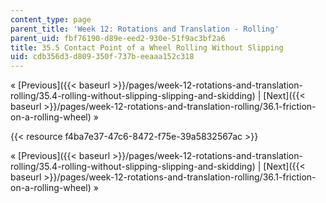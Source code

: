 ```yaml
---
content_type: page
parent_title: 'Week 12: Rotations and Translation - Rolling'
parent_uid: fbf76190-d89e-eed2-930e-51f9ac3bf2a6
title: 35.5 Contact Point of a Wheel Rolling Without Slipping
uid: cdb356d3-d809-350f-737b-eeaaa152c318
---
```


« [Previous]({{< baseurl >}}/pages/week-12-rotations-and-translation-rolling/35.4-rolling-without-slipping-slipping-and-skidding) | [Next]({{< baseurl >}}/pages/week-12-rotations-and-translation-rolling/36.1-friction-on-a-rolling-wheel) »

{{< resource f4ba7e37-47c6-8472-f75e-39a5832567ac >}}

« [Previous]({{< baseurl >}}/pages/week-12-rotations-and-translation-rolling/35.4-rolling-without-slipping-slipping-and-skidding) | [Next]({{< baseurl >}}/pages/week-12-rotations-and-translation-rolling/36.1-friction-on-a-rolling-wheel) »